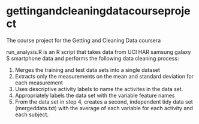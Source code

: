 # gettingandcleaningdatacourseproject
The course project for the Getting and Cleaning Data coursera


run_analysis.R is an R script that takes data from UCI HAR samsung galaxy S smartphone data and performs the following data cleaning process:

1. Merges the training and test data sets into a single dataset
2. Extracts only the measurements on the mean and standard deviation for each measurement
3. Uses descriptive activity labels to name the activites in the data set.
4. Appropriately labels the data set with the variable feature names
5. From the data set in step 4, creates a second, independent tidy data set (mergeddata.txt) with the average of each variable for each activity and each subject.
